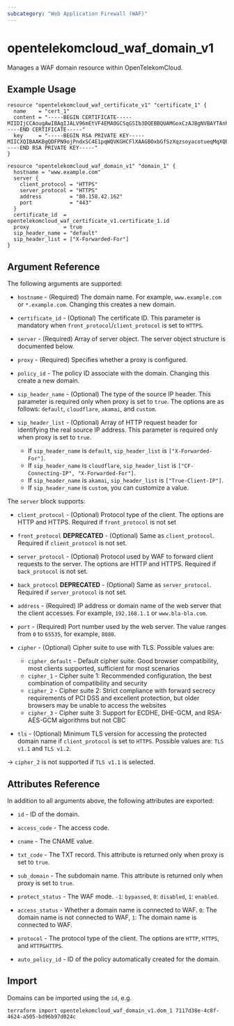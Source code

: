 ```yaml
---
subcategory: "Web Application Firewall (WAF)"
---
```


# opentelekomcloud_waf_domain_v1

Manages a WAF domain resource within OpenTelekomCloud.

## Example Usage

```hcl
resource "opentelekomcloud_waf_certificate_v1" "certificate_1" {
  name    = "cert_1"
  content = "-----BEGIN CERTIFICATE-----MIIDIjCCAougAwIBAgIJALV96mEtVF4EMA0GCSqGSIb3DQEBBQUAMGoxCzAJBgNVBAYTAnh4MQswCQYDVQQIEwJ4eDELMAkGA1UEBxMCeHgxCzAJBgNVBAoTAnh4MQswCQYDVQQLEwJ-----END CERTIFICATE-----"
  key     = "-----BEGIN RSA PRIVATE KEY-----MIICXQIBAAKBgQDFPN9ojPndxSC4E1pqWQVKGHCFlXAAGBOxbGfSzXqzsoyacotueqMqXQbxrPSQFATeVmhZPNVEMdvcAMjYsV/mymtAwVqVA6q/OFdX/b3UHO+b/VqLo3J5SrM-----END RSA PRIVATE KEY-----"
}

resource "opentelekomcloud_waf_domain_v1" "domain_1" {
  hostname = "www.example.com"
  server {
    client_protocol = "HTTPS"
    server_protocol = "HTTPS"
    address         = "80.158.42.162"
    port            = "443"
  }
  certificate_id  = opentelekomcloud_waf_certificate_v1.certificate_1.id
  proxy           = true
  sip_header_name = "default"
  sip_header_list = ["X-Forwarded-For"]
}
```

## Argument Reference

The following arguments are supported:

* `hostname` - (Required) The domain name. For example, `www.example.com` or `*.example.com`.
  Changing this creates a new domain.

* `certificate_id` - (Optional) The certificate ID. This parameter is mandatory when
  `front_protocol`/`client_protocol` is set to `HTTPS`.

* `server` - (Required) Array of server object. The server object structure is documented below.

* `proxy` - (Required) Specifies whether a proxy is configured.

* `policy_id` - The policy ID associate with the domain. Changing this create a new domain.

* `sip_header_name` - (Optional) The type of the source IP header. This parameter is required only when proxy is set to `true`.
  The options are as follows: `default`, `cloudflare`, `akamai`, and `custom`.

* `sip_header_list` - (Optional) Array of HTTP request header for identifying the real source IP address.
  This parameter is required only when proxy is set to `true`.
  * If `sip_header_name` is `default`, `sip_header_list` is `["X-Forwarded-For"]`.
  * If `sip_header_name` is `cloudflare`, `sip_header_list` is `["CF-Connecting-IP", "X-Forwarded-For"]`.
  * If `sip_header_name` is `akamai`, `sip_header_list` is `["True-Client-IP"]`.
  * If `sip_header_name` is `custom`, you can customize a value.

The `server` block supports:

* `client_protocol` - (Optional) Protocol type of the client. The options are HTTP and HTTPS.
  Required if `front_protocol` is not set

* `front_protocol` **DEPRECATED** - (Optional)  Same as `client_protocol`. Required if `client_protocol` is not set.

* `server_protocol` - (Optional) Protocol used by WAF to forward client requests to the server.
  The options are HTTP and HTTPS. Required if `back_protocol` is not set.

* `back_protocol` **DEPRECATED** - (Optional) Same as `server_protocol`. Required if `server_protocol` is not set.

* `address` - (Required) IP address or domain name of the web server that the client accesses.
  For example, `192.168.1.1` or `www.bla-bla.com`.

* `port` - (Required) Port number used by the web server. The value ranges from `0` to `65535`, for example, `8080`.

* `cipher` - (Optional) Cipher suite to use with TLS. Possible values are:
  * `cipher_default` - Default cipher suite: Good browser compatibility, most clients supported, sufficient for most scenarios
  * `cipher_1` - Cipher suite 1: Recommended configuration, the best combination of compatibility and security
  * `cipher_2` - Cipher suite 2: Strict compliance with forward secrecy requirements of PCI DSS and excellent protection, but older browsers may be unable to access the websites
  * `cipher_3` - Cipher suite 3: Support for ECDHE, DHE-GCM, and RSA-AES-GCM algorithms but not CBC

* `tls` - (Optional) Minimum TLS version for accessing the protected domain name  if `client_protocol` is set to `HTTPS`.
  Possible values are: `TLS v1.1` and `TLS v1.2`.

-> `сipher_2`  is not supported if `TLS v1.1` is selected.

## Attributes Reference

In addition to all arguments above, the following attributes are exported:

* `id` -  ID of the domain.

* `access_code` - The access code.

* `cname` - The CNAME value.

* `txt_code` - The TXT record. This attribute is returned only when proxy is set to `true`.

* `sub_domain` - The subdomain name. This attribute is returned only when proxy is set to `true`.

* `protect_status` - The WAF mode. `-1`: `bypassed`, `0`: `disabled`, `1`: `enabled`.

* `access_status` - Whether a domain name is connected to WAF. `0`: The domain name is not connected to WAF,
  `1`: The domain name is connected to WAF.

* `protocol` - The protocol type of the client. The options are `HTTP`, `HTTPS`, and `HTTP&HTTPS`.

* `auto_policy_id` - ID of the policy automatically created for the domain.

## Import

Domains can be imported using the `id`, e.g.

```shell
terraform import opentelekomcloud_waf_domain_v1.dom_1 7117d38e-4c8f-4624-a505-bd96b97d024c
```

